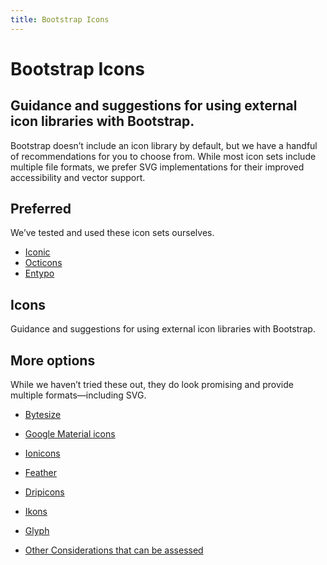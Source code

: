 ```yaml
---
title: Bootstrap Icons
---
```

# Bootstrap Icons

## Guidance and suggestions for using external icon libraries with Bootstrap.

Bootstrap doesn’t include an icon library by default, but we have a handful of recommendations for you to choose from. While most icon sets include multiple file formats, we prefer SVG implementations for their improved accessibility and vector support.

## Preferred
We’ve tested and used these icon sets ourselves.

* [Iconic](https://useiconic.com/open/)
* [Octicons](https://octicons.github.com/)
* [Entypo](http://www.entypo.com/index.php)


## Icons
Guidance and suggestions for using external icon libraries with Bootstrap.

## More options
While we haven’t tried these out, they do look promising and provide multiple formats—including SVG.

* [Bytesize](https://danklammer.com/bytesize-icons/)
* [Google Material icons](https://material.io/icons/)
* [Ionicons](http://ionicons.com/)
* [Feather](https://feathericons.com/)
* [Dripicons](http://demo.amitjakhu.com/dripicons/)
* [Ikons](http://ikons.piotrkwiatkowski.co.uk/)
* [Glyph](https://glyphicons.com/)

* [Other Considerations that can be assessed](https://css-tricks.com/flat-icons-icon-fonts/)



